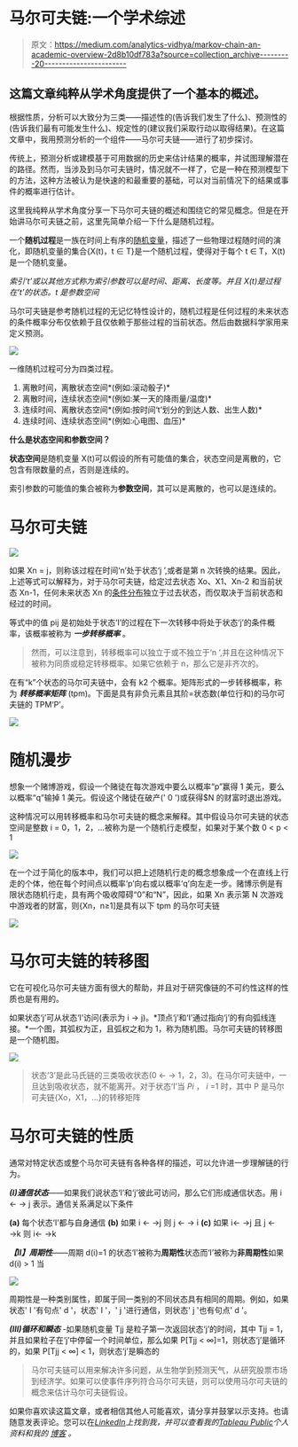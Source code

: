 # 马尔可夫链:一个学术综述

> 原文：<https://medium.com/analytics-vidhya/markov-chain-an-academic-overview-2d8b10df783a?source=collection_archive---------20----------------------->

## 这篇文章纯粹从学术角度提供了一个基本的概述。

根据性质，分析可以大致分为三类——描述性的(告诉我们发生了什么)、预测性的(告诉我们最有可能发生什么)、规定性的(建议我们采取行动以取得结果)。在这篇文章中，我用预测分析的一个组件——马尔可夫链——进行了初步探讨。

传统上，预测分析或建模基于可用数据的历史来估计结果的概率，并试图理解潜在的路径。然而，当涉及到马尔可夫链时，情况就不一样了，它是一种在预测模型下的方法，这种方法被认为是快速的和最重要的基础，可以对当前情况下的结果或事件的概率进行估计。

这里我纯粹从学术角度分享一下马尔可夫链的概述和围绕它的常见概念。但是在开始讲马尔可夫链之前，这里先简单介绍一下什么是随机过程。

一个**随机过程**是一族在时间上有序的[随机变量](https://en.wikipedia.org/wiki/Random_variable)，描述了一些物理过程随时间的演化，即随机变量的集合{X(t)，t ∈ T}是一个随机过程，使得对于每个 t ∈ T，X(t)是一个随机变量。

*索引‘t’或以其他方式称为索引参数可以是时间、距离、长度等。并且 X(t)是过程在‘t’的状态。t 是参数空间*

马尔可夫链是参考随机过程的无记忆特性设计的，随机过程是任何过程的未来状态的条件概率分布仅依赖于且仅依赖于那些过程的当前状态。然后由数据科学家用来定义预测。

![](img/bcf7771c0f53b26929e5b08b62d49846.png)

一维随机过程可分为四类过程。

1.  离散时间，离散状态空间*(例如:滚动骰子)*
2.  离散时间，连续状态空间*(例如:某一天的降雨量/温度)*
3.  连续时间、离散状态空间*(例如:按时间‘t’划分的到达人数、出生人数)*
4.  连续时间、连续状态空间*(例如:心电图、血压)*

**什么是状态空间和参数空间？**

**状态空间**是随机变量 X(t)可以假设的所有可能值的集合，状态空间是离散的，它包含有限数量的点，否则是连续的。

索引参数的可能值的集合被称为**参数空间**，其可以是离散的，也可以是连续的。

# 马尔可夫链

![](img/da7a8da29d3591ae3a492a37cdd0987e.png)

如果 Xn = j，则称该过程在时间‘n’处于状态‘j ’,或者是第 n 次转换的结果。因此，上述等式可以解释为，对于马尔可夫链，给定过去状态 Xo、X1、Xn-2 和当前状态 Xn-1，任何未来状态 Xn 的[条件分布](https://en.wikipedia.org/wiki/Conditional_probability_distribution)独立于过去状态，而仅取决于当前状态和经过的时间。

等式中的值 pij 是初始处于状态‘I’的过程在下一次转移中将处于状态‘j’的条件概率，该概率被称为 ***一步转移概率*** 。

> 然而，可以注意到，转移概率可以独立于或不独立于‘n ’,并且在这种情况下被称为同质或稳定转移概率。如果它依赖于 n，那么它是非齐次的。

在有“k”个状态的马尔可夫链中，会有 k2 个概率。矩阵形式的一步转移概率，称为 ***转移概率矩阵*** (tpm)。下面是具有非负元素且其阶=状态数(单位行和)的马尔可夫链的 TPM‘P’。

![](img/ad08e043806b9875febea45da5c60bef.png)

# 随机漫步

想象一个赌博游戏，假设一个赌徒在每次游戏中要么以概率“p”赢得 1 美元，要么以概率“q”输掉 1 美元。假设这个赌徒在破产(' 0 ')或获得$N 的财富时退出游戏。

这种情况可以用转移概率和马尔可夫链的概念来解释。其中假设马尔可夫链的状态空间是整数 i = 0，1，2，…被称为是一个随机行走模型，如果对于某个数 0 < p < 1

![](img/f5d72de0cc79bc3164c1c5ecc220b88e.png)

在一个过于简化的版本中，我们可以把上述随机行走的概念想象成一个在直线上行走的个体，他在每个时间点以概率‘p’向右或以概率‘q’向左走一步。赌博示例是有限状态随机行走，具有两个吸收障碍“0”和“N”，因此，如果 Xn 表示第 N 次游戏中游戏者的财富，则{Xn，n≥1]是具有以下 tpm 的马尔可夫链

![](img/1f6d5a3d0b9f98fcc973a9b63154a332.png)

# 马尔可夫链的转移图

它在可视化马尔可夫链方面有很大的帮助，并且对于研究像链的不可约性这样的性质也是有用的。

如果状态‘j’可从状态‘I’访问(表示为 i → j)。*顶点‘j’和‘I’通过指向‘j’的有向弧线连接。*一个图，其弧权为正，且弧权之和为 1，称为随机图。马尔可夫链的转移图是一个随机图。

![](img/82e24fffb58c98b3ff1a60f0f59ee115.png)

> 状态‘3’是此马氏链的三类吸收状态(0 ← → 1，2，3)。在马尔可夫链中，一旦达到吸收状态，就不能离开。对于状态‘I’当 *Pi* ， *i* =1 时，其中 P 是马尔可夫链{Xo，X1，…}的转移矩阵

# 马尔可夫链的性质

通常对特定状态或整个马尔可夫链有各种各样的描述，可以允许进一步理解链的行为。

***(I)通信状态***——如果我们说状态‘I’和‘j’彼此可访问，那么它们形成通信状态。用 i ← → j 表示。通信关系满足以下条件

**(a)** 每个状态‘I’都与自身通信 **(b)** 如果 i ← →j 则 j ← → i **(c)** 如果 i← →j 且 j ← →k 则 i← →k

***【II】周期性***——周期 d(i)=1 的状态‘I’被称为**周期性**状态而‘I’被称为**非周期性**如果 d(i) > 1 当

![](img/6faa148c730cb1b59481a95edb45ffb4.png)

周期性是一种类别属性，即属于同一类别的不同状态具有相同的周期。例如，如果状态' I '有句点' d '，状态' I '，' j '进行通信，则状态' j '也有句点' d '。

***(III)循环和瞬态*** -如果随机变量 Tjj 是粒子第一次返回状态‘j’的时间，其中 Tjj = 1，并且如果粒子在‘j’中停留一个时间单位，那么如果 P[Tjj < ∞]=1，则状态‘j’是循环的，如果 P[Tjj < ∞] < 1，则状态‘j’是瞬态的

> 马尔可夫链可以用来解决许多问题，从生物学到预测天气，从研究股票市场到经济学。如果可以使事件序列符合马尔可夫链，则可以使用马尔可夫链的概念来估计马尔可夫链假设。

如果你喜欢读这篇文章，或者相信其他人可能喜欢，请分享并鼓掌以示支持。也请随意发表评论。您可以在[*LinkedIn*](https://www.linkedin.com/in/palakhanna/)*上找到我，并可以查看我的*[*Tableau Public*](https://public.tableau.com/profile/palak.khanna#!/)*个人资料和我的* [*博客*](https://www.instagram.com/data.chatter/) *。*